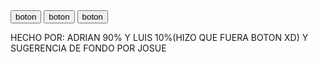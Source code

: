 <!DOCTYPE html>
<html lang="en">
<head>
    <link rel="stylesheet" type="text/css" href="style2.css">
    <title>bton11</title>
</head>
<body>
    <button class="boton" style="--clr:#1e9bff"><span>boton</span><i></i></button>
<button class="boton" style="--clr:#1e9bff"><span>boton</span><i></i></button>
<button class="boton" style="--clr:#1e9bff"><span>boton</span><i></i></button>
</body>
<footer>
    <P>HECHO POR: ADRIAN 90% Y LUIS 10%(HIZO QUE FUERA BOTON XD) Y SUGERENCIA DE FONDO POR JOSUE</P>
</footer>
</html>
